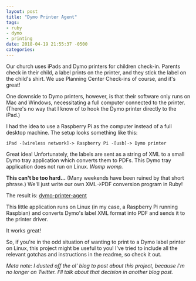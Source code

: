 ```yaml
---
layout: post
title: "Dymo Printer Agent"
tags:
- ruby
- dymo
- printing
date: 2018-04-19 21:55:37 -0500
categories: 
---
```


Our church uses iPads and Dymo printers for children check-in. Parents check in their child, a label prints on the
printer, and they stick the label on the child's shirt. We use Planning Center Check-ins of course, and it's great!

One downside to Dymo printers, however, is that their software only runs on Mac and Windows, necessitating a full
computer connected to the printer. (There's no way that I know of to hook the Dymo printer directly to the iPad.)

I had the idea to use a Raspberry Pi as the computer instead of a full desktop machine. The setup looks something
like this:

```
iPad -[wireless network]-> Raspberry Pi -[usb]-> Dymo printer
```

Great idea! Unfortunately, the labels are sent as a string of XML to a small Dymo tray application which converts
them to PDFs. This Dymo tray application does not run on Linux. _Womp womp._

**This can't be too hard...** (Many weekends have been ruined by that short phrase.) We'll just write our own
XML-&gt;PDF conversion program in Ruby!

The result is: [dymo-printer-agent](https://github.com/seven1m/dymo-printer-agent)

This little application runs on Linux (in my case, a Raspberry Pi running Raspbian) and converts Dymo's label XML
format into PDF and sends it to the printer driver.

It works great!

So, if you're in the odd situation of wanting to print to a Dymo label printer on Linux, this project might be
useful to you! I've tried to include all the relevant gotchas and instructions in the readme, so check it out.

*Meta note: I dusted off the ol' blog to post about this project, because I'm no longer on Twitter. I'll talk about
that decision in another blog post.*

